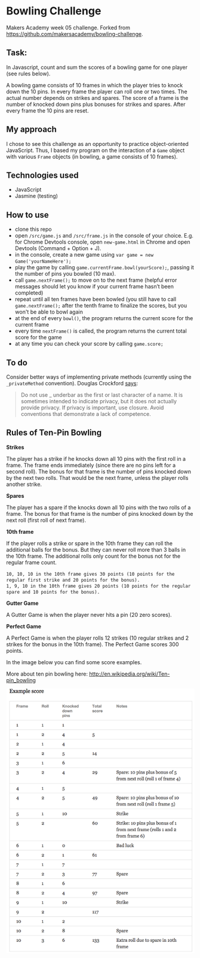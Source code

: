 
Bowling Challenge
=================

Makers Academy week 05 challenge. Forked from https://github.com/makersacademy/bowling-challenge.

Task: 
-----

In Javascript, count and sum the scores of a bowling game for one player (see rules below).

A bowling game consists of 10 frames in which the player tries to knock down the 10 pins. In every frame the player can roll one or two times. The actual number depends on strikes and spares. The score of a frame is the number of knocked down pins plus bonuses for strikes and spares. After every frame the 10 pins are reset.


My approach
-----------

I chose to see this challenge as an opportunity to practice object-oriented JavaScript. Thus, I based my program on the interaction of a ```Game``` object with various ```Frame``` objects (in bowling, a game consists of 10 frames).


Technologies used
---------

- JavaScript
- Jasmine (testing)


How to use
---

- clone this repo
- open ```/src/game.js``` and ```/src/frame.js``` in the console of your choice. E.g. for Chrome Devtools console, open ```new-game.html``` in Chrome and open Devtools (Command + Option + J).
- in the console, create a new game using ```var game = new Game('yourNameHere');```
- play the game by calling ```game.currentFrame.bowl(yourScore);```, passing it the number of pins you bowled (10 max). 
- call ```game.nextFrame();``` to move on to the next frame (helpful error messages should let you know if your current frame hasn’t been completed)
- repeat until all ten frames have been bowled (you still have to call ```game.nextFrame();``` after the tenth frame to finalize the scores, but you won't be able to bowl again
- at the end of every ```bowl()```, the program returns the current score for the current frame
- every time ```nextFrame()``` is called, the program returns the current total score for the game
- at any time you can check your score by calling ```game.score;```


To do
---

Consider better ways of implementing private methods (currently using the ```_privateMethod``` convention). Douglas Crockford <a href="http://javascript.crockford.com/code.html">says</a>:
>Do not use _ underbar as the first or last character of a name. It is sometimes intended to indicate privacy, but it does not actually provide privacy. If privacy is important, use closure. Avoid conventions that demonstrate a lack of competence. 


Rules of Ten-Pin Bowling
---

<b>Strikes</b>

The player has a strike if he knocks down all 10 pins with the first roll in a frame. The frame ends immediately (since there are no pins left for a second roll). The bonus for that frame is the number of pins knocked down by the next two rolls. That would be the next frame, unless the player rolls another strike.

<b>Spares</b>

The player has a spare if the knocks down all 10 pins with the two rolls of a frame. The bonus for that frame is the number of pins knocked down by the next roll (first roll of next frame).

<b>10th frame</b>

If the player rolls a strike or spare in the 10th frame they can roll the additional balls for the bonus. But they can never roll more than 3 balls in the 10th frame. The additional rolls only count for the bonus not for the regular frame count.

    10, 10, 10 in the 10th frame gives 30 points (10 points for the regular first strike and 20 points for the bonus).
    1, 9, 10 in the 10th frame gives 20 points (10 points for the regular spare and 10 points for the bonus).

<b>Gutter Game</b>

A Gutter Game is when the player never hits a pin (20 zero scores).

<b>Perfect Game</b>

A Perfect Game is when the player rolls 12 strikes (10 regular strikes and 2 strikes for the bonus in the 10th frame). The Perfect Game scores 300 points.

In the image below you can find some score examples.

More about ten pin bowling here: http://en.wikipedia.org/wiki/Ten-pin_bowling

![Ten Pin Score Example](images/example_ten_pin_scoring.png)

